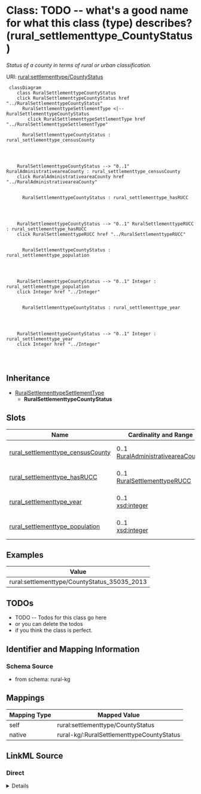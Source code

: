 

# Class: TODO -- what's a good name for what this class (type) describes? (rural_settlementtype_CountyStatus)


_Status of a county in terms of rural or urban classification._





URI: [rural:settlementtype/CountyStatus](http://sail.ua.edu/ruralkg/settlementtype/CountyStatus)






```mermaid
 classDiagram
    class RuralSettlementtypeCountyStatus
    click RuralSettlementtypeCountyStatus href "../RuralSettlementtypeCountyStatus"
      RuralSettlementtypeSettlementType <|-- RuralSettlementtypeCountyStatus
        click RuralSettlementtypeSettlementType href "../RuralSettlementtypeSettlementType"
      
      RuralSettlementtypeCountyStatus : rural_settlementtype_censusCounty
        
          
    
    
    RuralSettlementtypeCountyStatus --> "0..1" RuralAdministrativeareaCounty : rural_settlementtype_censusCounty
    click RuralAdministrativeareaCounty href "../RuralAdministrativeareaCounty"

        
      RuralSettlementtypeCountyStatus : rural_settlementtype_hasRUCC
        
          
    
    
    RuralSettlementtypeCountyStatus --> "0..1" RuralSettlementtypeRUCC : rural_settlementtype_hasRUCC
    click RuralSettlementtypeRUCC href "../RuralSettlementtypeRUCC"

        
      RuralSettlementtypeCountyStatus : rural_settlementtype_population
        
          
    
    
    RuralSettlementtypeCountyStatus --> "0..1" Integer : rural_settlementtype_population
    click Integer href "../Integer"

        
      RuralSettlementtypeCountyStatus : rural_settlementtype_year
        
          
    
    
    RuralSettlementtypeCountyStatus --> "0..1" Integer : rural_settlementtype_year
    click Integer href "../Integer"

        
      
```





## Inheritance
* [RuralSettlementtypeSettlementType](../classes/RuralSettlementtypeSettlementType.md)
    * **RuralSettlementtypeCountyStatus**



## Slots

| Name | Cardinality and Range | Description | Inheritance |
| ---  | --- | --- | --- |
| [rural_settlementtype_censusCounty](../slots/rural_settlementtype_censusCounty.md) | 0..1 <br/> [RuralAdministrativeareaCounty](../classes/RuralAdministrativeareaCounty.md) | No slot description provided | direct |
| [rural_settlementtype_hasRUCC](../slots/rural_settlementtype_hasRUCC.md) | 0..1 <br/> [RuralSettlementtypeRUCC](../classes/RuralSettlementtypeRUCC.md) | No slot description provided | direct |
| [rural_settlementtype_year](../slots/rural_settlementtype_year.md) | 0..1 <br/> [xsd:integer](http://www.w3.org/2001/XMLSchema#integer) | No slot description provided | direct |
| [rural_settlementtype_population](../slots/rural_settlementtype_population.md) | 0..1 <br/> [xsd:integer](http://www.w3.org/2001/XMLSchema#integer) | No slot description provided | direct |










## Examples

| Value |
| --- |
| rural:settlementtype/CountyStatus_35035_2013 |

## TODOs

* TODO -- Todos for this class go here
* or you can delete the todos
* if you think the class is perfect.

## Identifier and Mapping Information







### Schema Source


* from schema: rural-kg




## Mappings

| Mapping Type | Mapped Value |
| ---  | ---  |
| self | rural:settlementtype/CountyStatus |
| native | rural-kg/:RuralSettlementtypeCountyStatus |







## LinkML Source

<!-- TODO: investigate https://stackoverflow.com/questions/37606292/how-to-create-tabbed-code-blocks-in-mkdocs-or-sphinx -->

### Direct

<details>
```yaml
name: rural_settlementtype_CountyStatus
description: Status of a county in terms of rural or urban classification.
title: TODO -- what's a good name for what this class (type) describes?
todos:
- TODO -- Todos for this class go here
- or you can delete the todos
- if you think the class is perfect.
notes:
- There are 3234 instances of this class.
examples:
- value: rural:settlementtype/CountyStatus_35035_2013
from_schema: rural-kg
rank: 1000
is_a: rural_settlementtype_SettlementType
slots:
- rural_settlementtype_censusCounty
- rural_settlementtype_hasRUCC
- rural_settlementtype_year
- rural_settlementtype_population
class_uri: rural:settlementtype/CountyStatus

```
</details>

### Induced

<details>
```yaml
name: rural_settlementtype_CountyStatus
description: Status of a county in terms of rural or urban classification.
title: TODO -- what's a good name for what this class (type) describes?
todos:
- TODO -- Todos for this class go here
- or you can delete the todos
- if you think the class is perfect.
notes:
- There are 3234 instances of this class.
examples:
- value: rural:settlementtype/CountyStatus_35035_2013
from_schema: rural-kg
rank: 1000
is_a: rural_settlementtype_SettlementType
attributes:
  rural_settlementtype_censusCounty:
    name: rural_settlementtype_censusCounty
    description: No slot description provided
    todos:
    - TODO -- Todos for this slot go here
    - or you can delete the todos
    - if you think the class is perfect.
    comments:
    - 3234 occurrences with subject type rural_settlementtype_CountyStatus and object
      type rural_administrativearea_County.
    examples:
    - value: rural:settlementtype/CountyStatus_28135_2013 rural:settlementtype/censusCounty
        rural:administrativearea/County_28135
    from_schema: rural-kg
    rank: 1000
    slot_uri: rural:settlementtype/censusCounty
    alias: rural_settlementtype_censusCounty
    owner: rural_settlementtype_CountyStatus
    domain_of:
    - rural_settlementtype_CountyStatus
    range: rural_administrativearea_County
  rural_settlementtype_hasRUCC:
    name: rural_settlementtype_hasRUCC
    description: No slot description provided
    todos:
    - TODO -- Todos for this slot go here
    - or you can delete the todos
    - if you think the class is perfect.
    comments:
    - 3234 occurrences with subject type rural_settlementtype_CountyStatus and object
      type rural_settlementtype_RUCC.
    examples:
    - value: rural:settlementtype/CountyStatus_46043_2013 rural:settlementtype/hasRUCC
        rural:settlementtype/RUCC_2013_9
    from_schema: rural-kg
    rank: 1000
    slot_uri: rural:settlementtype/hasRUCC
    alias: rural_settlementtype_hasRUCC
    owner: rural_settlementtype_CountyStatus
    domain_of:
    - rural_settlementtype_CountyStatus
    range: rural_settlementtype_RUCC
  rural_settlementtype_year:
    name: rural_settlementtype_year
    description: No slot description provided
    todos:
    - TODO -- Todos for this slot go here
    - or you can delete the todos
    - if you think the class is perfect.
    comments:
    - 3234 occurrences with subject type rural_settlementtype_CountyStatus and object
      type integer.
    - 10 occurrences with subject type rural_settlementtype_RUCC and object type integer.
    examples:
    - value: rural:settlementtype/CountyStatus_46019_2013 rural:settlementtype/year
        2013
    - value: rural:settlementtype/RUCC_2013_5 rural:settlementtype/year 2013
    from_schema: rural-kg
    rank: 1000
    slot_uri: rural:settlementtype/year
    alias: rural_settlementtype_year
    owner: rural_settlementtype_CountyStatus
    domain_of:
    - rural_settlementtype_CountyStatus
    - rural_settlementtype_RUCC
    range: integer
  rural_settlementtype_population:
    name: rural_settlementtype_population
    description: No slot description provided
    todos:
    - TODO -- Todos for this slot go here
    - or you can delete the todos
    - if you think the class is perfect.
    comments:
    - 3234 occurrences with subject type rural_settlementtype_CountyStatus and object
      type integer.
    examples:
    - value: rural:settlementtype/CountyStatus_36089_2013 rural:settlementtype/population
        111944
    from_schema: rural-kg
    rank: 1000
    slot_uri: rural:settlementtype/population
    alias: rural_settlementtype_population
    owner: rural_settlementtype_CountyStatus
    domain_of:
    - rural_settlementtype_CountyStatus
    range: integer
class_uri: rural:settlementtype/CountyStatus

```
</details>